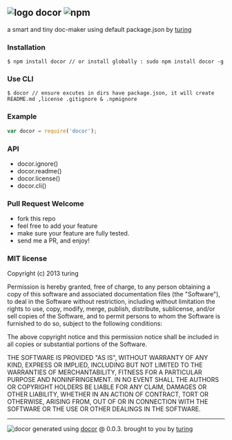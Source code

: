 ## ![logo](https://cdn1.iconfinder.com/data/icons/windows8_icons_iconpharm/26/doctor.png) docor ![npm](https://badge.fury.io/js/docor.png)

a smart and tiny doc-maker using default package.json by [turing](https://npmjs.org/~turing) 

### Installation
````
$ npm install docor // or install globally : sudo npm install docor -g
````

### Use CLI

````
$ docor // ensure excutes in dirs have package.json, it will create README.md ,license .gitignore & .npmignore
````

### Example
````javascript
var docor = require('docor');
````

### API

- docor.ignore()
- docor.readme()
- docor.license()
- docor.cli()

### Pull Request Welcome
- fork this repo
- feel free to add your feature
- make sure your feature are fully tested.
- send me a PR, and enjoy!

### MIT license
Copyright (c) 2013 turing

Permission is hereby granted, free of charge, to any person obtaining a copy
of this software and associated documentation files (the "Software"), to deal
in the Software without restriction, including without limitation the rights
to use, copy, modify, merge, publish, distribute, sublicense, and/or sell
copies of the Software, and to permit persons to whom the Software is
furnished to do so, subject to the following conditions:

The above copyright notice and this permission notice shall be included in
all copies or substantial portions of the Software.

THE SOFTWARE IS PROVIDED "AS IS", WITHOUT WARRANTY OF ANY KIND, EXPRESS OR
IMPLIED, INCLUDING BUT NOT LIMITED TO THE WARRANTIES OF MERCHANTABILITY,
FITNESS FOR A PARTICULAR PURPOSE AND NONINFRINGEMENT. IN NO EVENT SHALL THE
AUTHORS OR COPYRIGHT HOLDERS BE LIABLE FOR ANY CLAIM, DAMAGES OR OTHER
LIABILITY, WHETHER IN AN ACTION OF CONTRACT, TORT OR OTHERWISE, ARISING FROM,
OUT OF OR IN CONNECTION WITH THE SOFTWARE OR THE USE OR OTHER DEALINGS IN
THE SOFTWARE.


---
![docor](https://cdn1.iconfinder.com/data/icons/windows8_icons_iconpharm/26/doctor.png)
generated using [docor](https://github.com/turingou/docor.git) @ 0.0.3. brought to you by [turing](https://npmjs.org/~turing)